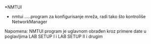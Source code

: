 *NMTUI

 - nmtui                                                         .....program za konfigurisanje mreža, radi tako što kontroliše NetworkManager
   
Napomena: NMTUI program je uglavnom obrađen kroz primere date u poglavljima LAB SETUP I i LAB SETUP II i drugim